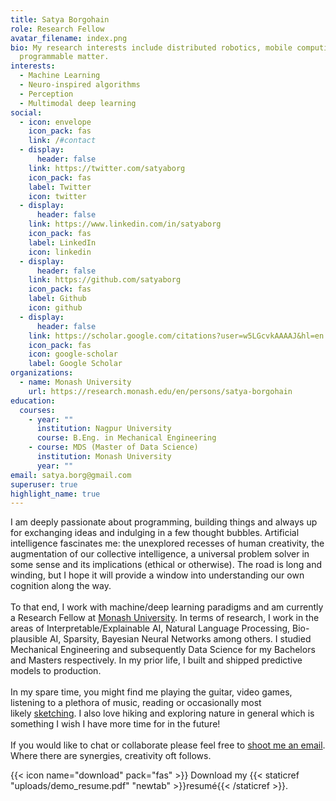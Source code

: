 ```yaml
---
title: Satya Borgohain
role: Research Fellow
avatar_filename: index.png
bio: My research interests include distributed robotics, mobile computing and
  programmable matter.
interests:
  - Machine Learning
  - Neuro-inspired algorithms
  - Perception
  - Multimodal deep learning
social:
  - icon: envelope
    icon_pack: fas
    link: /#contact
  - display:
      header: false
    link: https://twitter.com/satyaborg
    icon_pack: fas
    label: Twitter
    icon: twitter
  - display:
      header: false
    link: https://www.linkedin.com/in/satyaborg
    icon_pack: fas
    label: LinkedIn
    icon: linkedin
  - display:
      header: false
    link: https://github.com/satyaborg
    icon_pack: fas
    label: Github
    icon: github
  - display:
      header: false
    link: https://scholar.google.com/citations?user=w5LGcvkAAAAJ&hl=en
    icon_pack: fas
    icon: google-scholar
    label: Google Scholar
organizations:
  - name: Monash University
    url: https://research.monash.edu/en/persons/satya-borgohain
education:
  courses:
    - year: ""
      institution: Nagpur University
      course: B.Eng. in Mechanical Engineering
    - course: MDS (Master of Data Science)
      institution: Monash University
      year: ""
email: satya.borg@gmail.com
superuser: true
highlight_name: true
---
```

I am deeply passionate about programming, building things and always up for exchanging ideas and indulging in a few thought bubbles. Artificial intelligence fascinates me: the unexplored recesses of human creativity, the augmentation of our collective intelligence, a universal problem solver in some sense and its implications (ethical or otherwise). The road is long and winding, but I hope it will provide a window into understanding our own cognition along the way.\
\
To that end, I work with machine/deep learning paradigms and am currently a Research Fellow at [Monash University](https://research.monash.edu/en/persons/satya-borgohain). In terms of research, I work in the areas of Interpretable/Explainable AI, Natural Language Processing, Bio-plausible AI, Sparsity, Bayesian Neural Networks among others. I studied Mechanical Engineering and subsequently Data Science for my Bachelors and Masters respectively. In my prior life, I built and shipped predictive models to production.\
\
In my spare time, you might find me playing the guitar, video games, listening to a plethora of music, reading or occasionally most likely [sketching](https://www.satyaborg.com/artworks). I also love hiking and exploring nature in general which is something I wish I have more time for in the future!\
\
If you would like to chat or collaborate please feel free to [shoot me an email](mailto:satya.borg@gmail.com). Where there are synergies, creativity oft follows.

{{< icon name="download" pack="fas" >}} Download my {{< staticref "uploads/demo_resume.pdf" "newtab" >}}resumé{{< /staticref >}}.
